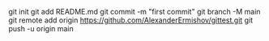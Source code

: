 git init
git add README.md
git commit -m "first commit"
git branch -M main
git remote add origin https://github.com/AlexanderErmishov/gittest.git
git push -u origin main